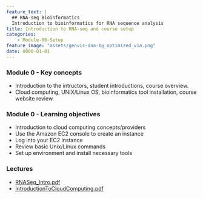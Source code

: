 ```yaml
---
feature_text: |
  ## RNA-seq Bioinformatics
  Introduction to bioinformatics for RNA sequence analysis
title: Introduction to RNA-seq and course setup
categories:
    - Module-00-Setup
feature_image: "assets/genvis-dna-bg_optimized_v1a.png"
date: 0000-01-01
---
```


### Module 0 - Key concepts

* Introduction to the intructors, student introductions, course overview.
* Cloud computing, UNIX/Linux OS, bioinformatics tool installation, course website review.

### Module 0 - Learning objectives

* Introduction to cloud computing concepts/providers
* Use the Amazon EC2 console to create an instance
* Log into your EC2 instance
* Review basic Unix/Linux commands
* Set up environment and install necessary tools 

### Lectures
* [RNASeq_Intro.pdf](https://github.com/griffithlab/rnabio.org/blob/master/assets/lectures/cshl/2019/full/RNASeq_Module0_IntrotoRNA.pdf)
* [IntroductionToCloudComputing.pdf](https://github.com/griffithlab/rnabio.org/blob/master/assets/lectures/cshl/2019/full/RNASeq_Module0_CloudComputing.pdf)


